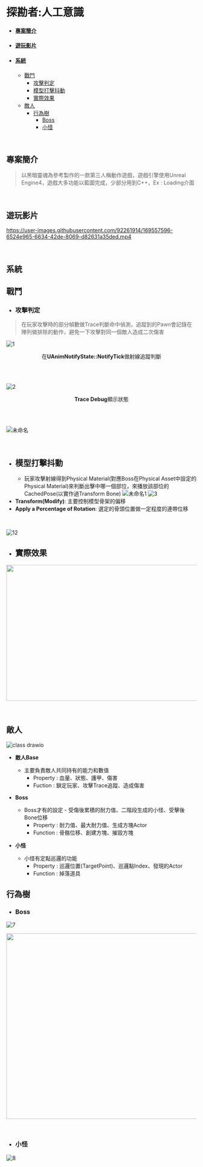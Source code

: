 # 探勘者:人工意識
 - #### [專案簡介](#專案簡介)
 - #### [遊玩影片](#遊玩影片)
 - #### [系統](#系統)
    - [戰鬥](#戰鬥)
      - [攻擊判定](#戰鬥) 
      - [模型打擊抖動](#模型打擊抖動)
      - [實際效果](#實際效果)
    - [敵人](#敵人)
      - [行為樹](#行為樹)
        - [Boss](#boss)
        - [小怪](#小怪)  

<br>

## 專案簡介
> 以黑暗靈魂為參考製作的一款第三人稱動作遊戲，遊戲引擎使用Unreal Engine4，遊戲大多功能以藍圖完成，少部分用到C++，Ex : Loading介面

<br>

## 遊玩影片
https://user-images.githubusercontent.com/92261914/169557596-6524e965-6634-42de-8069-d82631a35ded.mp4

<br>

## 系統 
## 戰鬥

- ### 攻擊判定
> 在玩家攻擊時的部分幀數做Trace判斷命中偵測，追蹤到的Pawn會記錄在陣列做排除的動作，避免一下攻擊對同一個敵人造成二次傷害

![1](https://user-images.githubusercontent.com/92261914/169288821-63445e1d-c1b6-4b99-9707-bea0d6e65669.png)
<p align="center">
在<b>UAnimNotifyState::NotifyTick</b>做射線追蹤判斷
</p><br><br>

![2](https://user-images.githubusercontent.com/92261914/169289633-a035a640-874b-4d85-85f2-4f5e586b3ae4.png)
<p align="center">
<b>Trace Debug</b>顯示狀態
</p><br><br>

![未命名](https://user-images.githubusercontent.com/92261914/169542035-527c1a80-70d3-43d3-b437-40f7337b693f.png)

<br>

- ## 模型打擊抖動
  - 玩家攻擊射線得到Physical Material(對應Boss在Physical Asset中設定的Physical Material)來判斷出擊中哪一個部位，來播放該部位的CachedPose(以實作過Transform Bone)
![未命名1](https://user-images.githubusercontent.com/92261914/169543889-defacb67-43c5-45b0-8688-131ac07acfd7.png)
![3](https://user-images.githubusercontent.com/92261914/169292229-11c1729b-0556-4936-9c8a-67fe6a6a622a.png)
 - **Transform(Modify)**:
   主要控制模型骨架的偏移
 - **Apply a Percentage of Rotation**:
   選定的骨頭位置做一定程度的連帶位移
   
<br> 
 
![12](https://user-images.githubusercontent.com/92261914/169313210-52abd141-72a8-473c-a5e1-0bc0e3e48950.png)
- ## 實際效果
<p align="center">
  <img width="640" height="360" src="https://user-images.githubusercontent.com/92261914/169323349-9552c2f9-4db2-41a2-a0e1-48377d74ade9.gif">
</p>

<br>

## 敵人
![class drawio](https://user-images.githubusercontent.com/92261914/169532363-04c49354-ff19-42d0-922c-7460a738fa2b.png)
 - **敵人Base**
   - 主要負責敵人共同持有的能力和數值
      - Property : 血量、狀態、護甲、傷害
      - Fuction : 鎖定玩家、攻擊Trace追蹤、造成傷害

 - **Boss**
    - Boss才有的設定 - 受傷後累積的耐力值、二階段生成的小怪、受擊後Bone位移
      - Property : 耐力值、最大耐力值、生成方塊Actor
      - Function : 骨骼位移、創建方塊、摧毀方塊

 - **小怪**
    - 小怪有定點巡邏的功能
      - Property : 巡邏位置(TargetPoint)、巡邏點Index、發現的Actor
      - Function : 掉落道具

## 行為樹
 - ### Boss
![7](https://user-images.githubusercontent.com/92261914/169297080-c695cf94-cebc-46a5-b7d9-7039abef5ffc.png)
<p align="center">
  <img width="721" height="491" src="https://user-images.githubusercontent.com/92261914/169331793-f972341e-6878-4ad9-be45-9eeff88fd04a.png">
</p>

<br>

 - ### 小怪
![8](https://user-images.githubusercontent.com/92261914/169297260-fca2d295-48fc-4199-aa7e-dd8c25edb47d.png)
